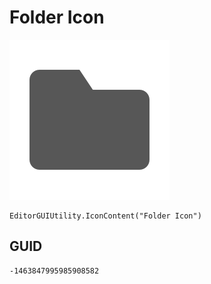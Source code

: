 # Folder Icon
![](/img/Folder%20Icon.png)

``` CSharp
EditorGUIUtility.IconContent("Folder Icon")
```
## GUID
```
-1463847995985908582
```
